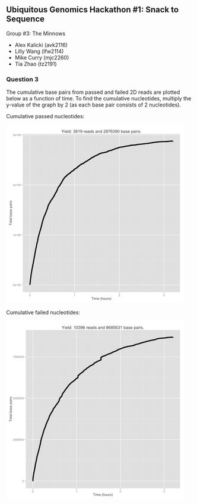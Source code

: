## Ubiquitous Genomics Hackathon #1: Snack to Sequence

Group #3: The Minnows
 - Alex Kalicki (avk2116)
 - Lilly Wang (lfw2114)
 - Mike Curry (mjc2260)
 - Tia Zhao (tz2191)


### Question 3

The cumulative base pairs from passed and failed 2D reads are plotted below as
a function of time. To find the cumulative nucleotides, multiply the y-value of
the graph by 2 (as each base pair consists of 2 nucleotides).

Cumulative passed nucleotides:

![cumulative passed nucleotides](quality-assessment/images/question3_pass.png)

Cumulative failed nucleotides:

![cumulative failed nucleotides](quality-assessment/images/question3_fail.png)